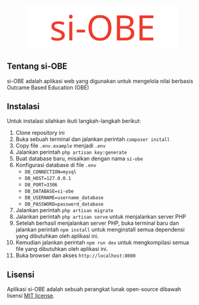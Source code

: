 <p align="center"><img src="si-obe.svg" width="400"></p>

## Tentang si-OBE

si-OBE adalah aplikasi web yang digunakan untuk mengelola nilai berbasis Outcame Based Education (OBE)

## Instalasi

Untuk instalasi silahkan ikuti langkah-langkah berikut:
1. Clone repository ini
2. Buka sebuah terminal dan jalankan perintah `composer install`
3. Copy file `.env.example` menjadi `.env`
4. Jalankan perintah `php artisan key:generate`
5. Buat database baru, misalkan dengan nama `si-obe`
6. Konfigurasi database di file `.env`
    - `DB_CONNECTION=mysql`
    - `DB_HOST=127.0.0.1`
    - `DB_PORT=3306`
    - `DB_DATABASE=si-obe`
    - `DB_USERNAME=username_database`
    - `DB_PASSWORD=password_database`
7. Jalankan perintah `php artisan migrate`
8. Jalankan perintah `php artisan serve` untuk menjalankan server PHP
9. Setelah berhasil menjalankan server PHP, buka terminal baru dan jalankan perintah `npm install` untuk menginstall semua dependensi yang dibutuhkan oleh aplikasi ini.
10. Kemudian jalankan perintah `npm run dev` untuk mengkompilasi semua file yang dibutuhkan oleh aplikasi ini. 
11. Buka browser dan akses `http://localhost:8000`

## Lisensi

Aplikasi si-OBE adalah sebuah perangkat lunak open-source dibawah lisensi [MIT license](https://github.com/andrisan/si-obe/blob/main/LICENSE).
